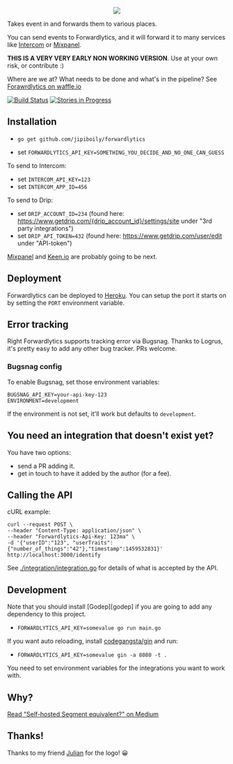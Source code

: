 <p align="center">
  <img src="https://s3.amazonaws.com/forwardlytics-assets/logo-color.svg">
</p>

Takes event in and forwards them to various places.

You can send events to Forwardlytics, and it will forward it to many services like [Intercom][intercom] or [Mixpanel][mixpanel].

**THIS IS A VERY VERY EARLY NON WORKING VERSION**. Use at your own risk, or contribute :)

Where are we at? What needs to be done and what's in the pipeline? See [Forawrdlytics on waffle.io][forwardlytics-on-waffle]

[![Build Status](https://travis-ci.org/jipiboily/forwardlytics.svg?branch=master)](https://travis-ci.org/jipiboily/forwardlytics)
[![Stories in Progress](https://badge.waffle.io/jipiboily/forwardlytics.svg?label=In%20Progress&title=In%20Progress)](http://waffle.io/jipiboily/forwardlytics)

## Installation

- `go get github.com/jipiboily/forwardlytics`

- set `FORWARDLYTICS_API_KEY=SOMETHING_YOU_DECIDE_AND_NO_ONE_CAN_GUESS`

To send to Intercom:
- set `INTERCOM_API_KEY=123`
- set `INTERCOM_APP_ID=456`

To send to Drip:

- set `DRIP_ACCOUNT_ID=234` (found here: https://www.getdrip.com/{drip_account_id}/settings/site under "3rd party integrations")
- set `DRIP_API_TOKEN=432` (found here: https://www.getdrip.com/user/edit under "API-token")

[Mixpanel][mixpanel] and [Keen.io][keen.io] are probably going to be next.

## Deployment

Forwardlytics can be deployed to [Heroku][heroku]. You can setup the port it starts on by setting the `PORT` environment variable.

## Error tracking

Right Forwardlytics supports tracking error via Bugsnag. Thanks to Logrus, it's pretty easy to add any other bug tracker. PRs welcome.

### Bugsnag config

To enable Bugsnag, set those environment variables:

```
BUGSNAG_API_KEY=your-api-key-123
ENVIRONMENT=development
```

If the environment is not set, it'll work but defaults to `development`.

## You need an integration that doesn't exist yet?

You have two options:

- send a PR adding it.
- get in touch to have it added by the author (for a fee).

## Calling the API

cURL example:

```
curl --request POST \
--header "Content-Type: application/json" \
--header "Forwardlytics-Api-Key: 123ma" \
-d '{"userID":"123", "userTraits":{"number_of_things":"42"},"timestamp":1459532831}' http://localhost:3000/identify
```

See [./integration/integration.go][integration.go] for details of what is accepted by the API.

## Development

Note that you should install [Godep][godep] if you are going to add any dependency to this project.

- `FORWARDLYTICS_API_KEY=somevalue go run main.go`

If you want auto reloading, install [codegangsta/gin][codegangsta/gin] and run:

- `FORWARDLYTICS_API_KEY=somevalue gin -a 8080 -t .`

You need to set environment variables for the integrations you want to work with.

## Why?

[Read "Self-hosted Segment equivalent?" on Medium][self-hosted-segment-equivalent]

[intercom]: https://www.intercom.io/
[mixpanel]: https://mixpanel.com/
[drip]: http://getdrip.com/
[keen.io]: http://keen.io/
[heroku]: https://www.heroku.com/
[forwardlytics-on-waffle]: https://waffle.io/jipiboily/forwardlytics
[integration.go]: https://github.com/jipiboily/forwardlytics/blob/master/integrations/integration.go
[codegangsta/gin]: https://github.com/codegangsta/gin
[https://github.com/tools/godep]: https://github.com/tools/godep
[self-hosted-segment-equivalent]: https://medium.com/@jipiboily/self-hosted-segment-equivalent-c81815e963df

## Thanks!

Thanks to my friend <a href="https://twitter.com/juliandoesstuff" target="_blank">Julian</a> for the logo! :grinning:
